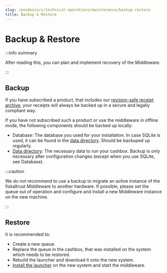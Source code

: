 ```yaml
---
slug: /posdealers/technical-operations/maintenance/backup-restore
title: Backup & Restore
---
```

# Backup & Restore

:::info summary

After reading this, you can plan and implement recovery of the Middleware.

:::

## Backup

If you have subscribed a product, that includes our [revision-safe receipt archive](../../overview/services#revision-safe-receipt-archive), your receipts will always be backed up in a secure and legally compliant way. 

If you have not subscribed such a product or use the middleware in offline mode, the following components should be backed up locally:
- Database: The database you used for your installation. In case SQLite is used, it can be found in the [data directory](../middleware/setup.md#data-directory). Should be backuped up regularly.
- [Data directory](../middleware/setup.md#data-directory): The necessary data to run your cashbox. Backup is only necessary after configuration changes (except when you use SQLite, see Database).

:::caution

We do not recommend to use a backup to migrate an active instance of the fiskaltrust.Middleware to another hardware. If possible, please set the queue out of operation and configure and install a new Middleware instance on the new machine.

:::

## Restore

It is recommended to:
- Create a new queue.
- Replace the queue in the cashbox, that was installed on the system which needs to be restored.
- Rebuild the launcher and download it onto the new system.
- [Install the launcher](../middleware/launcher.md#installing-and-uninstalling-as-a-service) on the new system and start the middleware.